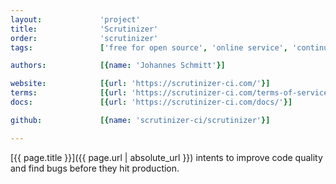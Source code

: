 ```yaml
---
layout:             'project'
title:              'Scrutinizer'
order:              'scrutinizer'
tags:               ['free for open source', 'online service', 'continuous integration']

authors:            [{name: 'Johannes Schmitt'}] 

website:            [{url: 'https://scrutinizer-ci.com/'}]
terms:              [{url: 'https://scrutinizer-ci.com/terms-of-service', label: 'Terms Of Service'}]
docs:               [{url: 'https://scrutinizer-ci.com/docs/'}]

github:             [{name: 'scrutinizer-ci/scrutinizer'}]

---
```


[{{ page.title }}]({{ page.url | absolute_url }}) intents to improve code quality
and find bugs before they hit production.

<!--more--> 
